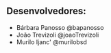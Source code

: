## Desenvolvedores:

* Bárbara Panosso @bapanosso
* João Trevizoli @joaoTrevizoli
* Murilo Ijanc' @murilobsd




